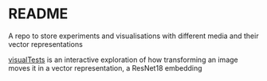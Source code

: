 # README

A repo to store experiments and visualisations with different media and their vector representations

[visualTests](./visualTests.ipynb) is an interactive exploration of how transforming an image moves it in a vector representation, a ResNet18 embedding

